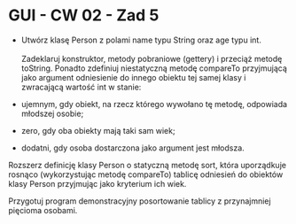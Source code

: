 # GUI - CW 02 - Zad 5

* Utwórz klasę Person z polami name typu String oraz age typu int. <br /> <br />
Zadeklaruj konstruktor, metody pobraniowe (gettery) i przeciąż metodę toString. Ponadto zdefiniuj niestatyczną metodę compareTo przyjmującą jako argument odniesienie do innego obiektu tej samej klasy i zwracającą wartość int w stanie:

* ujemnym, gdy obiekt, na rzecz którego wywołano tę metodę, odpowiada młodszej osobie;
* zero, gdy oba obiekty mają taki sam wiek;
* dodatni, gdy osoba dostarczona jako argument jest młodsza.

Rozszerz definicję klasy Person o statyczną metodę sort, która uporządkuje rosnąco (wykorzystując metodę compareTo) tablicę odniesień do obiektów klasy Person przyjmując jako kryterium ich wiek.

Przygotuj program demonstracyjny posortowanie tablicy z przynajmniej pięcioma osobami.